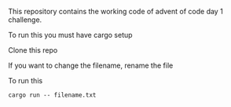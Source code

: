 This repository contains the working code of advent of code day 1 challenge. 

To run this you must have cargo setup

Clone this repo

If you want to change the filename, rename the file

To run this

```shell
cargo run -- filename.txt